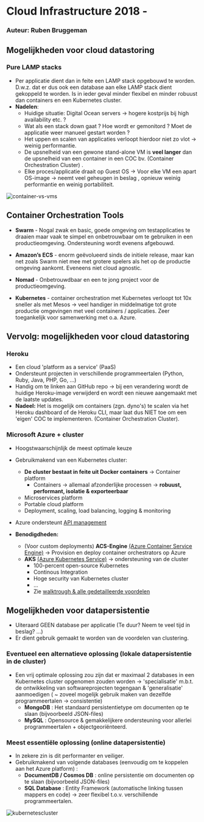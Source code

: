 # Cloud Infrastructure 2018 - 

### Auteur: Ruben Bruggeman

## Mogelijkheden voor cloud datastoring


### Pure LAMP stacks

* Per applicatie dient dan in feite een LAMP stack opgebouwd te worden. D.w.z. dat er dus ook een database aan elke LAMP stack dient gekoppeld te worden. Is in ieder geval minder flexibel en minder robuust dan containers en een Kubernetes cluster. 
* **Nadelen**:
    * Huidige situatie: Digital Ocean servers -> hogere kostprijs bij high availability etc. ?
    * Wat als een stack down gaat ? Hoe wordt er gemonitord ? Moet de applicatie weer manueel gestart worden ?
    * Het uppen en scalen van applicaties verloopt hierdoor niet zo vlot -> weinig performantie.
    * De upsnelheid van een gewone stand-alone VM is **veel langer** dan de upsnelheid van een container in een COC bv. (Container Orchestration Cluster) .
    * Elke proces/applicatie draait op Guest OS -> Voor elke VM een apart OS-image -> neemt veel geheugen in beslag , opnieuw weinig performantie en weinig portabiliteit.
   

![container-vs-vms](https://user-images.githubusercontent.com/36444318/41443637-6cf82eb0-703e-11e8-8711-f3610097dfd1.jpg)

## Container Orchestration Tools

* **Swarm** - Nogal zwak en basic, goede omgeving om testapplicaties te draaien maar vaak te simpel en onbetrouwbaar om te gebruiken in een productieomgeving. Ondersteuning wordt evenens afgebouwd.

* **Amazon’s ECS** - enorm geëvolueerd sinds de initiele release, maar kan net zoals Swarm niet mee met grotere spelers als het op de productie omgeving aankomt. Eveneens niet cloud agnostic.

* **Nomad** - Onbetrouwdbaar en een te jong project voor de productieomgeving.

* **Kubernetes** - container orchestration met Kubernetes verloopt tot 10x sneller als met Mesos -> veel handiger in middelmatige tot grote productie omgevingen met veel containers / applicaties. Zeer toegankelijk voor samenwerking met o.a. Azure.

## Vervolg: mogelijkheden voor cloud datastoring

### Heroku

* Een cloud 'platform as a service' (PaaS) 
* Ondersteunt projecten in verschillende programmeertalen (Python, Ruby, Java, PHP, Go, ...)
* Handig om te linken aan GitHub repo -> bij een verandering wordt de huidige Heroku-image verwijderd en wordt een nieuwe aangemaakt met de laatste updates.
* **Nadeel:** Het is mogelijk om containers (zgn. dyno's) te scalen via het Heroku dashboard of de Heroku CLI, maar laat dus NIET toe om een 'eigen' COC te implementeren. (Container Orchestration Cluster).
   

### Microsoft Azure + cluster

* Hoogstwaarschijnlijk de meest optimale keuze
* Gebruikmakend van een Kubernetes cluster:
    * **De cluster bestaat in feite uit Docker containers** -> Container platform 
      * Containers -> allemaal afzonderlijke processen -> **robuust, performant, isolatie & exporteerbaar** 
    * Microservices platform
    * Portable cloud platform
    * Deployment, scaling, load balancing, logging & monitoring
* Azure ondersteunt [API management](https://docs.microsoft.com/en-us/azure/api-management/)


* **Benodigdheden:**
    * (Voor custom deployments) **ACS-Engine** [(Azure Container Service Engine)](https://github.com/Azure/acs-engine) -> Provision en deploy container orchestrators op Azure 
    * **AKS** [(Azure Kubernetes Service)](https://azure.microsoft.com/en-us/services/kubernetes-service/) -> ondersteuning van de cluster 
        * 100-percent open-source Kubernetes
        * Continous Integration
        * Hoge security van Kubernetes cluster
        * ...
        * Zie [walktrough & alle gedetailleerde voordelen](https://docs.microsoft.com/en-us/azure/aks/intro-kubernetes)



## Mogelijkheden voor datapersistentie

* Uiteraard GEEN database per applicatie (Te duur? Neem te veel tijd in beslag? ...)
* Er dient gebruik gemaakt te worden van de voordelen van clustering.

### Eventueel een alternatieve oplossing (lokale datapersistentie in de cluster)

* Een vrij optimale oplossing zou zijn dat er maximaal 2 databases in een Kubernetes cluster opgenomen zouden worden -> 'specialisatie' m.b.t. de ontwikkeling van softwareprojecten tegengaan & 'generalisatie' aanmoedigen ( ~ zoveel mogelijk gebruik maken van dezelfde programmeertalen -> consistentie)    
    * **MongoDB** : Het standaard persistentietype om documenten op te slaan (bijvoorbeeld JSON-files)
    * **MySQL** : Opensource & gemakkelijkere ondersteuning voor allerlei programmeertalen + objectgeoriënteerd.

### Meest essentiële oplossing (online datapersistentie) 

* In zekere zin is dit performanter en veiliger.
* Gebruikmakend van volgende databases (eenvoudig om te koppelen aan het Azure platform) :
   * **DocumentDB / Cosmos DB** : online persistentie om documenten op te slaan (bijvoorbeeld JSON-files)
   * **SQL Database** : Entity Framework (automatische linking tussen mappers en code) -> zeer flexibel t.o.v. verschillende programmeertalen.



![kubernetescluster](https://user-images.githubusercontent.com/36444318/41456561-1f9c9ae6-7081-11e8-92a8-6063998b4146.png)





